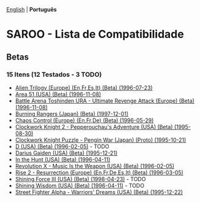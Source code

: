 [English](README.md) | **Português**

# SAROO - Lista de Compatibilidade

## Betas

### 15 Itens (12 Testados - 3 TODO)

- [Alien Trilogy (Europe) (En,Fr,Es,It) (Beta) (1996-07-23)](../../Regions/Betas/Europe/T-99901G/01/README.md)
- [Area 51 (USA) (Beta) (1996-11-08)](../../Regions/Betas/USA/T-9705H/01/README.md)
- [Battle Arena Toshinden URA - Ultimate Revenge Attack (Europe) (Beta) (1996-11-08)](../../Regions/Betas/Europe/MK-81054/01/README.md)
- [Burning Rangers (Japan) (Beta) (1997-12-01)](../../Regions/Betas/Japan/GS-XXXX/01/README.md)
- [Chaos Control (Europe) (En,Fr,De) (Beta) (1996-05-29)](../../Regions/Betas/Europe/T-15102H/01/README.md)
- [Clockwork Knight 2 - Pepperouchau's Adventure (USA) (Beta) (1995-08-30)](../../Regions/Betas/USA/MK-81021/01/README.md)
- [Clockwork Knight Puzzle - Pengin War (Japan) (Proto) (1995-10-21)](../../Regions/Betas/Japan/GS-9015/01/README.md)
- [D (USA) (Beta) (1996-02-05)](../../Regions/Betas/USA/T-8106H/01/README.md) - TODO
- [Darius Gaiden (USA) (Beta) (1995-12-21)](../../Regions/Betas/USA/T-8123H/01/README.md)
- [In the Hunt (USA) (Beta) (1996-04-11)](../../Regions/Betas/USA/T-10001G/01/README.md)
- [Revolution X - Music Is the Weapon (USA) (Beta) (1996-02-05)](../../Regions/Betas/USA/T-8107H/01/README.md)
- [Rise 2 - Resurrection (Europe) (En,Fr,De,Es,It) (Beta) (1996-03-05)](../../Regions/Betas/Europe/T-810000/01/README.md)
- [Shining Force III (USA) (Beta) (1998-04-23)](../../Regions/Betas/USA/MK-81383/01/README.md) - TODO
- [Shining Wisdom (USA) (Beta) (1996-04-11)](../../Regions/Betas/USA/T-12702H/01/README.md) - TODO
- [Street Fighter Alpha - Warriors' Dreams (USA) (Beta) (1995-12-22)](../../Regions/Betas/USA/T-1206H/01/README.md)
